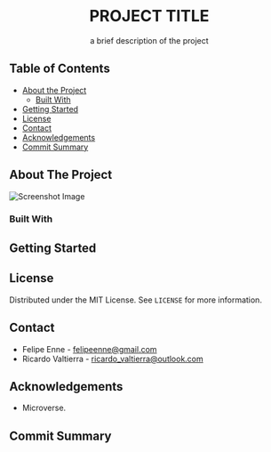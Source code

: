 <!--
*** Thanks for checking out this README Template. 
-->


<!-- PROJECT TITLE -->

<br />
<h1 align="center">PROJECT TITLE</h1>
<p align="center">
    a brief description of the project
    <br />
</p>


<!-- TABLE OF CONTENTS -->


## Table of Contents

* [About the Project](#about-the-project)
  * [Built With](#built-with)
* [Getting Started](#getting-started)
* [License](#license)
* [Contact](#contact)
* [Acknowledgements](#acknowledgements)
* [Commit Summary](#commit-summary)


<!-- ABOUT THE PROJECT -->
## About The Project

![Screenshot Image](assets/images/screenshot.png)




### Built With 





<!-- GETTING STARTED -->
## Getting Started




<!-- LICENSE -->
## License

Distributed under the MIT License. See `LICENSE` for more information.

<!-- CONTACT -->
## Contact
* Felipe Enne - felipeenne@gmail.com <br/>
* Ricardo Valtierra - ricardo_valtierra@outlook.com


<!-- ACKNOWLEDGEMENTS -->
## Acknowledgements

* Microverse.


<!-- COMMIT -->
## Commit Summary
